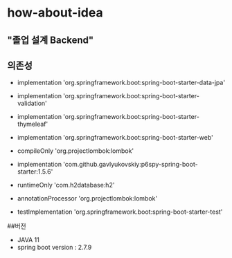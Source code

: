# how-about-idea

## "졸업 설계 Backend"

## 의존성
- implementation 'org.springframework.boot:spring-boot-starter-data-jpa'
- implementation 'org.springframework.boot:spring-boot-starter-validation'
- implementation 'org.springframework.boot:spring-boot-starter-thymeleaf'
- implementation 'org.springframework.boot:spring-boot-starter-web'
- compileOnly 'org.projectlombok:lombok'
- implementation 'com.github.gavlyukovskiy:p6spy-spring-boot-starter:1.5.6'

- runtimeOnly 'com.h2database:h2'
- annotationProcessor 'org.projectlombok:lombok'
- testImplementation 'org.springframework.boot:spring-boot-starter-test'

##버전 
- JAVA 11
- spring boot version : 2.7.9
